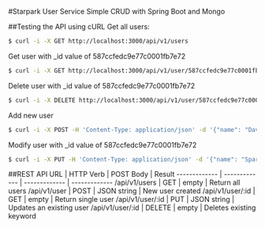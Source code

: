 #Starpark User Service
Simple CRUD with Spring Boot and Mongo

##Testing the API using cURL
Get all users:
```sh
$ curl -i -X GET http://localhost:3000/api/v1/users 
```
Get user with _id value of 587ccfedc9e77c0001fb7e72
```sh
$ curl -i -X GET http://localhost:3000/api/v1/user/587ccfedc9e77c0001fb7e72
```
Delete user with _id value of 587ccfedc9e77c0001fb7e72
```sh
$ curl -i -X DELETE http://localhost:3000/api/v1/user/587ccfedc9e77c0001fb7e72
```
Add new user
```sh
$ curl -i -X POST -H 'Content-Type: application/json' -d '{"name": "David Gordon"}' http://localhost:3000/api/v1/user
```
Modify user with _id value of 587ccfedc9e77c0001fb7e72
```sh
$ curl -i -X PUT -H 'Content-Type: application/json' -d '{"name": "Spark Jackson",}' http://localhost:8080/api/v1/user/587ccfedc9e77c0001fb7e72
```

##REST API
URL  | HTTP Verb | POST Body | Result 
------------- | ------------- | ------------- | -------------
/api/v1/users  | GET  | empty  | Return all users
/api/v1/user  | POST   | JSON string  | New user created
/api/v1/user/:id  | GET   | empty  | Return single user
/api/v1/user/:id  | PUT   | JSON string  | Updates an existing user
/api/v1/user/:id  | DELETE   | empty  | Deletes existing keyword
